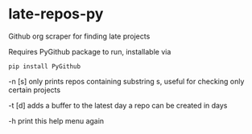# late-repos-py
Github org scraper for finding late projects

Requires PyGithub package to run, installable via

`pip install PyGithub`

-n [s] only prints repos containing substring s, useful for checking only certain projects

-t [d] adds a buffer to the latest day a repo can be created in days

-h print this help menu again
